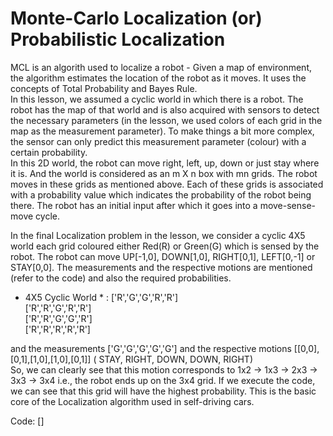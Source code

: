 # Monte-Carlo Localization (or) Probabilistic Localization   
MCL is an algorith used to localize a robot - Given a map of environment, the algorithm estimates the location of the robot as it moves. It uses the concepts of Total Probability and Bayes Rule.    
In this lesson, we assumed a cyclic world in which there is a robot. The robot has the map of that world and is also acquired with sensors to detect the necessary parameters (in the lesson, we used colors of each grid in the map as the measurement parameter). To make things a bit more complex, the sensor can only predict this measurement parameter (colour) with a certain probability.     
In this 2D world, the robot can move right, left, up, down or just stay where it is. And the world is considered as an m X n box with mn grids. The robot moves in these grids as mentioned above. Each of these grids is associated with a probability value which indicates the probability of the robot being there. The robot has an initial input after which it goes into a move-sense-move cycle.     

In the final Localization problem in the lesson, we consider a cyclic 4X5 world each grid coloured either Red(R) or Green(G) which is sensed by the robot. The robot can move UP[-1,0], DOWN[1,0], RIGHT[0,1], LEFT[0,-1] or STAY[0,0]. The measurements and the respective motions are mentioned (refer to the code) and also the required probabilities.   

* 4X5 Cyclic World * : 
['R','G','G','R','R']        
['R','R','G','R','R']         
['R','R','G','G','R']               
['R','R','R','R','R']            
                   
and the measurements ['G','G','G','G','G'] and the respective motions [[0,0],[0,1],[1,0],[1,0],[0,1]] ( STAY, RIGHT, DOWN, DOWN, RIGHT)      
So, we can clearly see that this motion corresponds to 1x2 -> 1x3 -> 2x3 -> 3x3 -> 3x4 i.e., the robot ends up on the 3x4 grid. If we execute the code, we can see that this grid will have the highest probability. This is the basic core of the Localization algorithm used in self-driving cars.     

Code: []

                  
